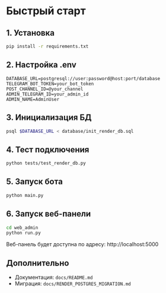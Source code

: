 # Быстрый старт

## 1. Установка

```bash
pip install -r requirements.txt
```

## 2. Настройка .env

```env
DATABASE_URL=postgresql://user:password@host:port/database
TELEGRAM_BOT_TOKEN=your_bot_token
POST_CHANNEL_ID=@your_channel
ADMIN_TELEGRAM_ID=your_admin_id
ADMIN_NAME=AdminUser
```

## 3. Инициализация БД

```bash
psql $DATABASE_URL < database/init_render_db.sql
```

## 4. Тест подключения

```bash
python tests/test_render_db.py
```

## 5. Запуск бота

```bash
python main.py
```

## 6. Запуск веб-панели

```bash
cd web_admin
python run.py
```

Веб-панель будет доступна по адресу: http://localhost:5000

## Дополнительно

- Документация: `docs/README.md`
- Миграция: `docs/RENDER_POSTGRES_MIGRATION.md`
